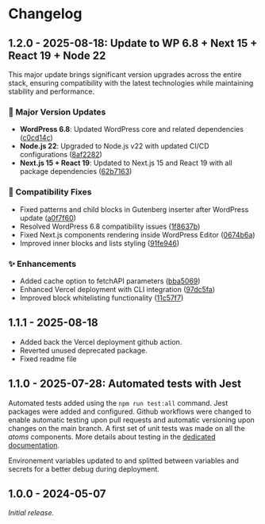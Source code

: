 # Changelog

## 1.2.0 - 2025-08-18: Update to WP 6.8 + Next 15 + React 19 + Node 22

This major update brings significant version upgrades across the entire stack, ensuring compatibility with the latest technologies while maintaining stability and performance.

### 🚀 Major Version Updates

-   **WordPress 6.8**: Updated WordPress core and related dependencies ([c0cd14c](https://github.com/superhuit-agency/superstack_test/commit/c0cd14c))
-   **Node.js 22**: Upgraded to Node.js v22 with updated CI/CD configurations ([8af2282](https://github.com/superhuit-agency/superstack_test/commit/8af2282))
-   **Next.js 15 + React 19**: Updated to Next.js 15 and React 19 with all package dependencies ([62b7163](https://github.com/superhuit-agency/superstack_test/commit/62b7163))

### 🐛 Compatibility Fixes

-   Fixed patterns and child blocks in Gutenberg inserter after WordPress update ([a0f7f60](https://github.com/superhuit-agency/superstack_test/commit/a0f7f60))
-   Resolved WordPress 6.8 compatibility issues ([1f8637b](https://github.com/superhuit-agency/superstack_test/commit/1f8637b))
-   Fixed Next.js components rendering inside WordPress Editor ([0674b6a](https://github.com/superhuit-agency/superstack_test/commit/0674b6a))
-   Improved inner blocks and lists styling ([91fe946](https://github.com/superhuit-agency/superstack_test/commit/91fe946))

### ✨ Enhancements

-   Added cache option to fetchAPI parameters ([bba5069](https://github.com/superhuit-agency/superstack_test/commit/bba5069))
-   Enhanced Vercel deployment with CLI integration ([97dc5fa](https://github.com/superhuit-agency/superstack_test/commit/97dc5fa))
-   Improved block whitelisting functionality ([11c57f7](https://github.com/superhuit-agency/superstack_test/commit/11c57f7))

## 1.1.1 - 2025-08-18

-   Added back the Vercel deployment github action.
-   Reverted unused deprecated package.
-   Fixed readme file

## 1.1.0 - 2025-07-28: Automated tests with Jest

Automated tests added using the `npm run test:all` command. Jest packages were added and configured.
Github workflows were changed to enable automatic testing upon pull requests and automatic versioning upon changes on the main branch.
A first set of unit tests was made on all the _atoms_ components. More details about testing in the [dedicated documentation](./docs/tests/readme.md).

Environement variables updated to and splitted between variables and secrets for a better debug during deployment.

## 1.0.0 - 2024-05-07

_Initial release._
